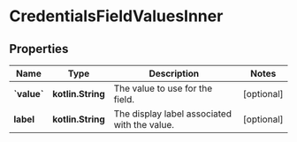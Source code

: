 
# CredentialsFieldValuesInner

## Properties
Name | Type | Description | Notes
------------ | ------------- | ------------- | -------------
**&#x60;value&#x60;** | **kotlin.String** | The value to use for the field. |  [optional]
**label** | **kotlin.String** | The display label associated with the value. |  [optional]



